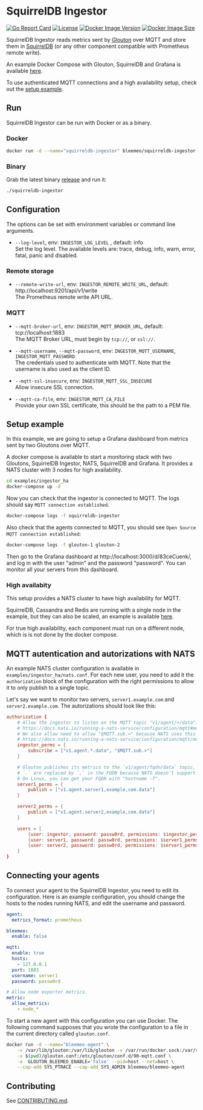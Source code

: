 # SquirrelDB Ingestor

[![Go Report Card](https://goreportcard.com/badge/github.com/bleemeo/squirreldb-ingestor)](https://goreportcard.com/report/github.com/bleemeo/squirreldb-ingestor)
[![License](https://img.shields.io/badge/license-Apache%202.0-blue.svg)](https://github.com/bleemeo/squirreldb-ingestor/blob/master/LICENSE)
[![Docker Image Version](https://img.shields.io/docker/v/bleemeo/squirreldb-ingestor)](https://hub.docker.com/r/bleemeo/squirreldb-ingestor/tags)
[![Docker Image Size](https://img.shields.io/docker/image-size/bleemeo/squirreldb-ingestor)](https://hub.docker.com/r/bleemeo/squirreldb-ingestor)

SquirrelDB Ingestor reads metrics sent by [Glouton](https://github.com/bleemeo/glouton) over MQTT 
and store  them in [SquirrelDB](https://github.com/bleemeo/squirreldb) (or any other component
compatible with Prometheus remote write).

An example Docker Compose with Glouton, SquirrelDB and Grafana is available
[here](https://github.com/bleemeo/glouton/tree/master/examples/mqtt).

To use authenticated MQTT connections and a high availability setup, check out the [setup example](#setup-example).

## Run

SquirrelDB Ingestor can be run with Docker or as a binary.

### Docker

```sh
docker run -d --name="squirreldb-ingestor" bleemeo/squirreldb-ingestor
```

### Binary

Grab the latest binary [release](https://github.com/bleemeo/squirreldb-ingestor/releases/latest) and run it:

```sh
./squirreldb-ingestor
```

## Configuration

The options can be set with environment variables or command line arguments.

-  `--log-level`, env: `INGESTOR_LOG_LEVEL` , default: info  
Set the log level. The available levels are: trace, debug, info, warn, error, fatal, panic and disabled.  

### Remote storage

-  `--remote-write-url`, env: `INGESTOR_REMOTE_WRITE_URL`, default: http://localhost:9201/api/v1/write  
The Prometheus remote write API URL.

### MQTT

-  `--mqtt-broker-url`, env: `INGESTOR_MQTT_BROKER_URL`, default: tcp://localhost:1883  
The MQTT Broker URL, must begin by `tcp://`, or `ssl://`.

-  `--mqtt-username`, `--mqtt-password`, env: `INGESTOR_MQTT_USERNAME`, `INGESTOR_MQTT_PASSWORD`  
The credentials used to authenticate with MQTT. Note that the username is also used as the client ID.

-  `--mqtt-ssl-insecure`, env: `INGESTOR_MQTT_SSL_INSECURE`  
Allow insecure SSL connection.

-  `--mqtt-ca-file`, env: `INGESTOR_MQTT_CA_FILE`  
Provide your own SSL certificate, this should be the path to a PEM file.

## Setup example

In this example, we are going to setup a Grafana dashboard from metrics sent by two Gloutons over MQTT.

A docker compose is available to start a monitoring stack with two Gloutons, SquirrelDB Ingestor, NATS, 
SquirrelDB and Grafana. It provides a NATS cluster with 3 nodes for high availability.

```sh
cd examples/ingestor_ha
docker-compose up -d
```

Now you can check that the ingestor is connected to MQTT. The logs should say `MQTT connection established`.
```sh
docker-compose logs -f squirreldb-ingestor 
```

Also check that the agents connected to MQTT, you should see `Open Source MQTT connection established`:
```sh
docker-compose logs -f glouton-1 glouton-2
```

Then go to the Grafana dashboard at http://localhost:3000/d/83ceCuenk/, and log in with the user
"admin" and the password "password". You can monitor all your servers from this dashboard.

### High availabity

This setup provides a NATS cluster to have high availability for MQTT.

SquirrelDB, Cassandra and Redis are running with a single node in the example, 
but they can also be scaled, an example is available
[here](https://github.com/bleemeo/squirreldb/tree/master/examples/squirreldb_ha).

For true high availability, each component must run on a different node, which is is not done by the docker compose.

## MQTT autentication and autorizations with NATS

An example NATS cluster configuration is available in `examples/ingestor_ha/nats.conf`. 
For each new user, you need to add it the `authorization` block of the configuration with the right
permissions to allow it to only publish to a single topic. 

Let's say we want to monitor two servers, `server1.example.com` and `server2.example.com`. 
The autorizations should look like this:

```conf
authorization {
    # Allow the ingestor to listen on the MQTT topic "v1/agent/+/data".
    # https://docs.nats.io/running-a-nats-service/configuration/mqtt#mqtt-topics-and-nats-subjects
    # We also allow need to allow "$MQTT.sub.>" because NATS uses this topic to store durable subsription.
    # https://docs.nats.io/running-a-nats-service/configuration/mqtt/mqtt_config#special-permissions
    ingestor_perms = {
        subscribe = ["v1.agent.*.data", "$MQTT.sub.>"]
    }

    # Glouton publishes its metrics to the `v1/agent/fqdn/data` topic, with `fqdn` replaced by the host FQDN.
    # `.` are replaced by `,` in the FQDN because NATS doesn't support `.` in MQTT topics.
    # On Linux, you can get your FQDN with "hostname -f".
    server1_perms = {
        publish = ["v1.agent.server1,example,com.data"]
    }

    server2_perms = {
        publish = ["v1.agent.server2,example,com.data"]
    }

    users = [
        {user: ingestor, password: passw0rd, permissions: $ingestor_perms, allowed_connection_types: ["MQTT"]}
        {user: server1, password: passw0rd, permissions: $server1_perms, allowed_connection_types: ["MQTT"]}
        {user: server2, password: passw0rd, permissions: $server1_perms, allowed_connection_types: ["MQTT"]}
    ]
}
```

## Connecting your agents

To connect your agent to the SquirrelDB Ingestor, you need to edit its configuration. Here is an example
configuration, you should change the hosts to the nodes running NATS, and edit the username and password.

```yaml
agent:
  metrics_format: prometheus

bleemeo:
  enable: false

mqtt:
  enable: true
  hosts: 
    - 127.0.0.1
  port: 1883
  username: server1
  password: passw0rd

# Allow node exporter metrics.
metric:
  allow_metrics:
    - node_*
```

To start a new agent with this configuration you can use Docker. The following command supposes
that you wrote the configuration to a file in the current directory called `glouton.conf`.

```sh
docker run -d --name="bleemeo-agent" \
    -v /var/lib/glouton:/var/lib/glouton -v /var/run/docker.sock:/var/run/docker.sock -v /:/hostroot:ro \
    -v $(pwd)/glouton.conf:/etc/glouton/conf.d/90-mqtt.conf \
    -e  GLOUTON_BLEEMEO_ENABLE='false' --pid=host --net=host \
    --cap-add SYS_PTRACE --cap-add SYS_ADMIN bleemeo/bleemeo-agent
```

## Contributing

See [CONTRIBUTING.md](CONTRIBUTING.md).
